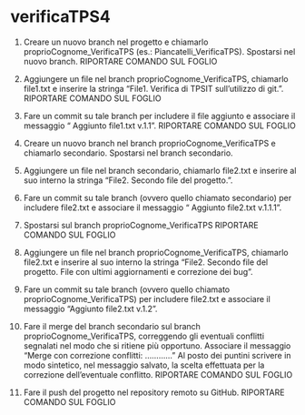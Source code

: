 # verificaTPS4

1. Creare un nuovo branch nel progetto e chiamarlo  proprioCognome_VerificaTPS (es.: Piancatelli_VerificaTPS).  Spostarsi nel nuovo branch.    RIPORTARE COMANDO  SUL FOGLIO

2. Aggiungere un file nel  branch   proprioCognome_VerificaTPS,  chiamarlo  file1.txt  e inserire la stringa “File1. Verifica di TPSIT sull’utilizzo di git.”.   RIPORTARE COMANDO  SUL FOGLIO

3. Fare un commit su tale branch per includere il file aggiunto e associare il messaggio “ Aggiunto  file1.txt   v.1.1”.    RIPORTARE COMANDO  SUL FOGLIO

4. Creare un nuovo branch  nel branch  proprioCognome_VerificaTPS  e  chiamarlo secondario. Spostarsi nel branch secondario.

5. Aggiungere un file nel branch  secondario, chiamarlo  file2.txt   e inserire al suo interno la stringa “File2. Secondo file del progetto.”.

6. Fare un commit su tale branch (ovvero quello chiamato secondario) per includere  file2.txt e associare il messaggio “ Aggiunto file2.txt   v.1.1.1”.

7. Spostarsi sul branch proprioCognome_VerificaTPS    RIPORTARE COMANDO  SUL FOGLIO

8. Aggiungere un file nel branch  proprioCognome_VerificaTPS,   chiamarlo  file2.txt   e inserire al suo interno la stringa “File2. Secondo file del progetto.  File con ultimi aggiornamenti e correzione dei bug”.

9. Fare un commit su tale branch (ovvero quello chiamato proprioCognome_VerificaTPS) per includere  file2.txt e associare il messaggio “Aggiunto file2.txt   v.1.2”.

10. Fare il merge  del branch secondario sul branch proprioCognome_VerificaTPS, correggendo gli eventuali conflitti segnalati nel modo che si ritiene più opportuno.  Associare  il messaggio  “Merge con correzione  conflitti: …………” Al posto dei puntini scrivere in modo sintetico, nel messaggio salvato, la scelta effettuata  per la correzione dell’eventuale conflitto.
RIPORTARE COMANDO  SUL FOGLIO

11. Fare il push del progetto nel repository remoto su GitHub.
RIPORTARE COMANDO  SUL FOGLIO
